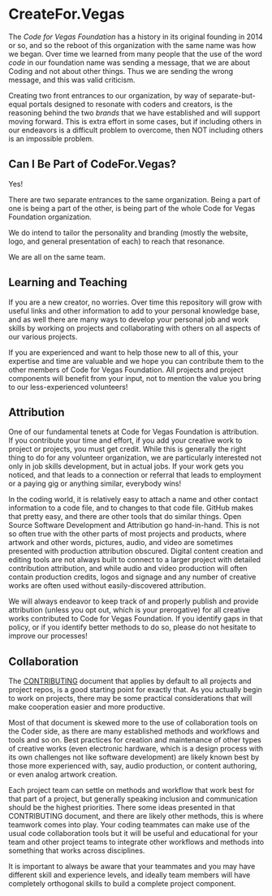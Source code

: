 <!--
 Copyright (C) 2022 Code for Vegas Foundation
 
 This file is part of doc-cfv-howtos.
 
 doc-cfv-howtos is free software: you can redistribute it and/or modify
 it under the terms of the GNU General Public License as published by
 the Free Software Foundation, either version 3 of the License, or
 (at your option) any later version.
 
 doc-cfv-howtos is distributed in the hope that it will be useful,
 but WITHOUT ANY WARRANTY; without even the implied warranty of
 MERCHANTABILITY or FITNESS FOR A PARTICULAR PURPOSE.  See the
 GNU General Public License for more details.
 
 You should have received a copy of the GNU General Public License
 along with doc-cfv-howtos.  If not, see <http://www.gnu.org/licenses/>.
-->

# CreateFor.Vegas

The *Code for Vegas Foundation* has a history in its original founding in 2014 or so, and so the reboot of this organization with the same name was how we began. Over time we learned from many people that the use of the word *code* in our foundation name was sending a message, that we are about Coding and not about other things. Thus we are sending the wrong message, and this was valid criticism.

Creating two front entrances to our organization, by way of separate-but-equal portals designed to resonate with coders and creators, is the reasoning behind the two *brands* that we have established and will support moving forward. This is extra effort in some cases, but if including others in our endeavors is a difficult problem to overcome, then NOT including others is an impossible problem.

## Can I Be Part of CodeFor.Vegas?

Yes!

There are two separate entrances to the same organization. Being a part of one is being a part of the other, is being part of the whole Code for Vegas Foundation organization.

We do intend to tailor the personality and branding (mostly the website, logo, and general presentation of each) to reach that resonance.

We are all on the same team.

## Learning and Teaching

If you are a new creator, no worries. Over time this repository will grow with useful links and other information to add to your personal knowledge base, and as well there are many ways to develop your personal job and work skills by working on projects and collaborating with others on all aspects of our various projects.

If you are experienced and want to help those new to all of this, your expertise and time are valuable and we hope you can contribute them to the other members of Code for Vegas Foundation. All projects and project components will benefit from your input, not to mention the value you bring to our less-experienced volunteers!

## Attribution

One of our fundamental tenets at Code for Vegas Foundation is attribution. If you contribute your time and effort, if you add your creative work to project or projects, you must get credit. While this is generally the right thing to do for any volunteer organization, we are particularly interested not only in job skills development, but in actual jobs. If your work gets you noticed, and that leads to a connection or referral that leads to employment or a paying gig or anything similar, everybody wins!

In the coding world, it is relatively easy to attach a name and other contact information to a code file, and to changes to that code file. GitHub makes that pretty easy, and there are other tools that do similar things. Open Source Software Development and Attribution go hand-in-hand. This is not so often true with the other parts of most projects and products, where artwork and other words, pictures, audio, and video are sometimes presented with production attribution obscured. Digital content creation and editing tools are not always built to connect to a larger project with detailed contribution attribution, and while audio and video production will often contain production credits, logos and signage and any number of creative works are often used without easily-discovered attribution.

We will always endeavor to keep track of and properly publish and provide attribution (unless you opt out, which is your prerogative) for all creative works contributed to Code for Vegas Foundation. If you identify gaps in that policy, or if you identify better methods to do so, please do not hesitate to improve our processes!

## Collaboration

The [CONTRIBUTING](https://github.com/CodeForVegas/.github/blob/main/CONTRIBUTING.md) document that applies by default to all projects and project repos, is a good starting point for exactly that. As you actually begin to work on projects, there may be some practical considerations that will make cooperation easier and more productive.

Most of that document is skewed more to the use of collaboration tools on the Coder side, as there are many established methods and workflows and tools and so on. Best practices for creation and maintenance of other types of creative works (even electronic hardware, which is a design process with its own challenges not like software development) are likely known best by those more experienced with, say, audio production, or content authoring, or even analog artwork creation.

Each project team can settle on methods and workflow that work best for that part of a project, but generally speaking inclusion and communication should be the highest priorities. There some ideas presented in that CONTRIBUTING document, and there are likely other methods, this is where teamwork comes into play. Your coding teammates can make use of the usual code collaboration tools but it will be useful and educational for your team and other project teams to integrate other workflows and methods into something that works across disciplines.

It is important to always be aware that your teammates and you may have different skill and experience levels, and ideally team members will have completely orthogonal skills to build a complete project component.

